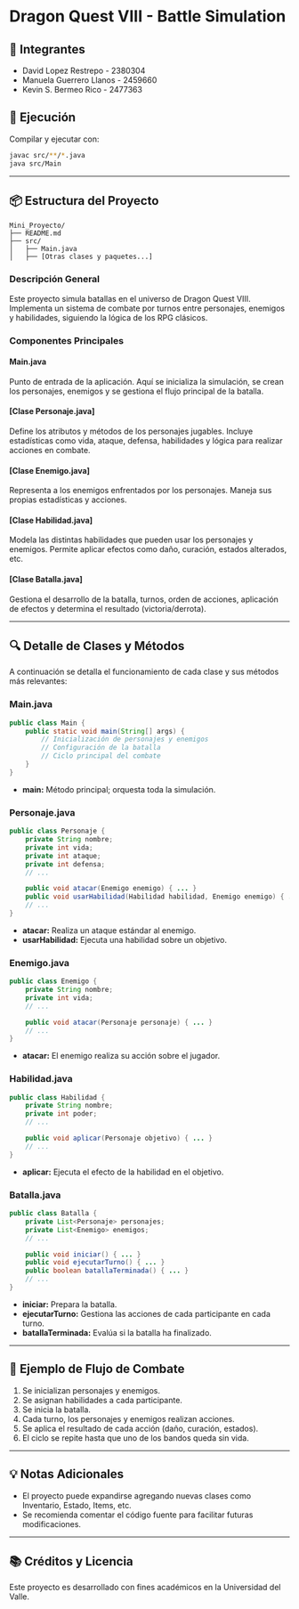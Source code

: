 # Dragon Quest VIII - Battle Simulation

## 👥 Integrantes
- David Lopez Restrepo - 2380304
- Manuela Guerrero Llanos - 2459660
- Kevin S. Bermeo Rico - 2477363

## 🚀 Ejecución
Compilar y ejecutar con:
```bash
javac src/**/*.java
java src/Main
```

---

## 📦 Estructura del Proyecto

```
Mini_Proyecto/
├── README.md
├── src/
│   ├── Main.java
│   ├── [Otras clases y paquetes...]
```

### Descripción General

Este proyecto simula batallas en el universo de Dragon Quest VIII. Implementa un sistema de combate por turnos entre personajes, enemigos y habilidades, siguiendo la lógica de los RPG clásicos.

### Componentes Principales

#### Main.java

Punto de entrada de la aplicación. Aquí se inicializa la simulación, se crean los personajes, enemigos y se gestiona el flujo principal de la batalla.

#### [Clase Personaje.java]

Define los atributos y métodos de los personajes jugables. Incluye estadísticas como vida, ataque, defensa, habilidades y lógica para realizar acciones en combate.

#### [Clase Enemigo.java]

Representa a los enemigos enfrentados por los personajes. Maneja sus propias estadísticas y acciones.

#### [Clase Habilidad.java]

Modela las distintas habilidades que pueden usar los personajes y enemigos. Permite aplicar efectos como daño, curación, estados alterados, etc.

#### [Clase Batalla.java]

Gestiona el desarrollo de la batalla, turnos, orden de acciones, aplicación de efectos y determina el resultado (victoria/derrota).

---

## 🔍 Detalle de Clases y Métodos

A continuación se detalla el funcionamiento de cada clase y sus métodos más relevantes:

### Main.java

```java
public class Main {
    public static void main(String[] args) {
        // Inicialización de personajes y enemigos
        // Configuración de la batalla
        // Ciclo principal del combate
    }
}
```
- **main:** Método principal; orquesta toda la simulación.

### Personaje.java

```java
public class Personaje {
    private String nombre;
    private int vida;
    private int ataque;
    private int defensa;
    // ...

    public void atacar(Enemigo enemigo) { ... }
    public void usarHabilidad(Habilidad habilidad, Enemigo enemigo) { ... }
    // ...
}
```
- **atacar:** Realiza un ataque estándar al enemigo.
- **usarHabilidad:** Ejecuta una habilidad sobre un objetivo.

### Enemigo.java

```java
public class Enemigo {
    private String nombre;
    private int vida;
    // ...

    public void atacar(Personaje personaje) { ... }
    // ...
}
```
- **atacar:** El enemigo realiza su acción sobre el jugador.

### Habilidad.java

```java
public class Habilidad {
    private String nombre;
    private int poder;
    // ...

    public void aplicar(Personaje objetivo) { ... }
    // ...
}
```
- **aplicar:** Ejecuta el efecto de la habilidad en el objetivo.

### Batalla.java

```java
public class Batalla {
    private List<Personaje> personajes;
    private List<Enemigo> enemigos;
    // ...

    public void iniciar() { ... }
    public void ejecutarTurno() { ... }
    public boolean batallaTerminada() { ... }
    // ...
}
```
- **iniciar:** Prepara la batalla.
- **ejecutarTurno:** Gestiona las acciones de cada participante en cada turno.
- **batallaTerminada:** Evalúa si la batalla ha finalizado.

---

## 📝 Ejemplo de Flujo de Combate

1. Se inicializan personajes y enemigos.
2. Se asignan habilidades a cada participante.
3. Se inicia la batalla.
4. Cada turno, los personajes y enemigos realizan acciones.
5. Se aplica el resultado de cada acción (daño, curación, estados).
6. El ciclo se repite hasta que uno de los bandos queda sin vida.

---

## 💡 Notas Adicionales

- El proyecto puede expandirse agregando nuevas clases como Inventario, Estado, Items, etc.
- Se recomienda comentar el código fuente para facilitar futuras modificaciones.

---

## 📚 Créditos y Licencia

Este proyecto es desarrollado con fines académicos en la Universidad del Valle.
